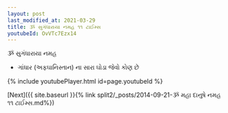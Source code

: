 ```yaml
---
layout: post
last_modified_at: 2021-03-29
title: ૐ સુગંધારાયા નમહ ૧૧ ટાઈમ્સ
youtubeId: OvVTc7Ezx14
---
```

 
 
 ૐ સુગંધારાયા નમહ  
 
 -  ગાંધાર (અફઘાનિસ્તાન) ના સારા ઘોડા જેવો કોણ છે 
 
  
 
  
 
 
 
 
 
 


{% include youtubePlayer.html id=page.youtubeId %}
 
[Next]({{ site.baseurl }}{% link  split2/_posts/2014-09-21-ૐ મહા દાનુષે નમહ ૧૧ ટાઈમ્સ.md%})
 
